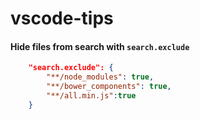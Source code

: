 # vscode-tips

#### Hide files from search with `search.exclude`
```json
    "search.exclude": {
        "**/node_modules": true,
        "**/bower_components": true,
        "**/all.min.js":true
    }
```
